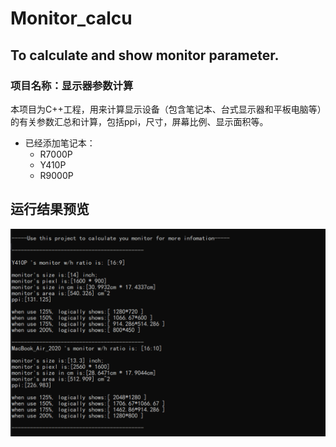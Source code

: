 # Monitor_calcu
## To calculate and show monitor parameter.
### 项目名称：显示器参数计算
本项目为C++工程，用来计算显示设备（包含笔记本、台式显示器和平板电脑等）的有关参数汇总和计算，包括ppi，尺寸，屏幕比例、显示面积等。
- 已经添加笔记本：
  - R7000P
  - Y410P
  - R9000P

## 运行结果预览
![](Monitor_calcu_res.png)

